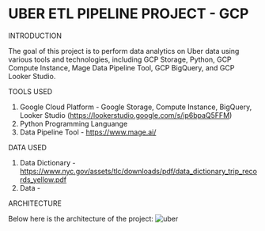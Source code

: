 # UBER ETL PIPELINE PROJECT - GCP 

INTRODUCTION

The goal of this project is to perform data analytics on Uber data using various tools and technologies, including GCP Storage, Python, GCP Compute Instance, Mage Data Pipeline Tool, GCP BigQuery, and GCP Looker Studio.

TOOLS USED

1. Google Cloud Platform - Google Storage, Compute Instance, BigQuery, Looker Studio (https://lookerstudio.google.com/s/ip6bpaQ5FFM)
2. Python Programming Languange
3. Data Pipeline Tool - https://www.mage.ai/

DATA USED

1. Data Dictionary - https://www.nyc.gov/assets/tlc/downloads/pdf/data_dictionary_trip_records_yellow.pdf
2. Data - 

ARCHITECTURE

Below here is the architecture of the project:
![uber](https://github.com/wanie-tech/uber_etl/assets/107450054/c4247e82-57d4-4e11-a284-0a85d7582ad2)



